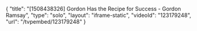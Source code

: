 {
    "title": "[1508438326] Gordon Has the Recipe for Success - Gordon Ramsay",
    "type": "solo",
    "layout": "iframe-static",
    "videoId": "123179248",
    "url": "\/tvpembed\/123179248"
}